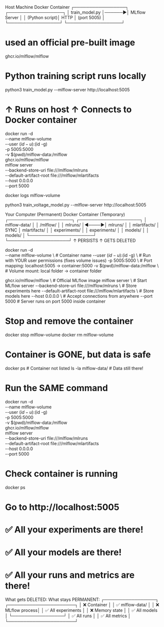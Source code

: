 Host Machine               Docker Container
┌─────────────────┐       ┌──────────────────┐
│ train_model.py  │──────▶│ MLflow Server    │
│ (Python script)│ HTTP  │ (port 5005)      │
└─────────────────┘       └──────────────────┘



# used an official pre-built image
ghcr.io/mlflow/mlflow



#  Python training script runs locally
python3 train_model.py --mlflow-server http://localhost:5005
# ↑ Runs on host    ↑ Connects to Docker container


docker run -d \
  --name mlflow-volume \
  --user $(id -u):$(id -g) \
  -p 5005:5000 \
  -v $(pwd)/mlflow-data:/mlflow \
  ghcr.io/mlflow/mlflow \
  mlflow server \
  --backend-store-uri file:///mlflow/mlruns \
  --default-artifact-root file:///mlflow/mlartifacts \
  --host 0.0.0.0 \
  --port 5000

  docker logs mlflow-volume

  python3 train_voltage_model.py --mlflow-server http://localhost:5005


  Your Computer (Permanent)     Docker Container (Temporary)
┌─────────────────────┐      ┌────────────────────┐
│ mlflow-data/        │      │ /mlflow/           │
│   mlruns/           │◄────►│   mlruns/          │
│   mlartifacts/      │ SYNC │   mlartifacts/     │
│   experiments/      │      │   experiments/     │
│   models/           │      │   models/          │
└─────────────────────┘      └────────────────────┘
    ↑ PERSISTS                    ↑ GETS DELETED


   docker run -d \
  --name mlflow-volume \           # Container name
  --user $(id -u):$(id -g) \       # Run with YOUR user permissions (fixes volume issues)
  -p 5005:5000 \                   # Port mapping: localhost:5005 → container:5000
  -v $(pwd)/mlflow-data:/mlflow \   # Volume mount: local folder → container folder

  ghcr.io/mlflow/mlflow \             # Official MLflow image
mlflow server \                     # Start MLflow server
--backend-store-uri file:///mlflow/mlruns \        # Store experiments here
--default-artifact-root file:///mlflow/mlartifacts \ # Store models here
--host 0.0.0.0 \                    # Accept connections from anywhere
--port 5000                         # Server runs on port 5000 inside container


# Stop and remove the container
docker stop mlflow-volume
docker rm mlflow-volume

# Container is GONE, but data is safe
docker ps  # Container not listed
ls -la mlflow-data/  # Data still there!

# Run the SAME command
docker run -d \
  --name mlflow-volume \
  --user $(id -u):$(id -g) \
  -p 5005:5000 \
  -v $(pwd)/mlflow-data:/mlflow \
  ghcr.io/mlflow/mlflow \
  mlflow server \
  --backend-store-uri file:///mlflow/mlruns \
  --default-artifact-root file:///mlflow/mlartifacts \
  --host 0.0.0.0 \
  --port 5000

  # Check container is running
docker ps

# Go to http://localhost:5005
# ✅ All your experiments are there!
# ✅ All your models are there!
# ✅ All your runs and metrics are there!


What gets DELETED:        What stays PERMANENT:
┌─────────────────┐      ┌──────────────────────┐
│ ❌ Container     │      │ ✅ mlflow-data/      │
│ ❌ MLflow process│      │ ✅ All experiments   │
│ ❌ Memory state  │      │ ✅ All models        │
└─────────────────┘      │ ✅ All runs          │
                         │ ✅ All metrics       │
                         └──────────────────────┘